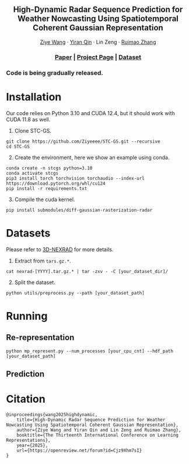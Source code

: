 <h2 align="center">High-Dynamic Radar Sequence Prediction for<br>Weather Nowcasting Using Spatiotemporal Coherent Gaussian Representation</h2>
<p align="center">
    <a href="https://github.com/Ziyeeee">Ziye Wang</a>
    ·
    <a href="https://github.com/IranQin">Yiran Qin</a>
    ·
    Lin Zeng
    ·
    <a href="http://www.zhangruimao.site">Ruimao Zhang</a>
</p>
<h3 align="center"><a href="">Paper</a> | <a href="https://ziyeeee.github.io/stcgs.github.io/">Project Page</a> | <a href="https://huggingface.co/datasets/Ziyeeee/3D-NEXRAD">Dataset</a> </h3>
<h3>Code is being gradually released.</h3>

# Installation

Our code relies on Python 3.10 and CUDA 12.4, but it should work with CUDA 11.8 as well.

1. Clone STC-GS.
```
git clone https://github.com/Ziyeeee/STC-GS.git --recursive
cd STC-GS
```

2. Create the environment, here we show an example using conda.
```
conda create -n stcgs python=3.10
conda activate stcgs
pip3 install torch torchvision torchaudio --index-url https://download.pytorch.org/whl/cu124
pip install -r requirements.txt
```

3. Compile the cuda kernel.
```
pip install submodules/diff-gaussian-rasterization-radar
```

# Datasets

Please refer to [3D-NEXRAD](https://huggingface.co/datasets/Ziyeeee/3D-NEXRAD) for more details.

1. Extract from `tars.gz.*`.
```
cat nexrad-[YYYY].tar.gz.* | tar -zxv - -C [your_dataset_dir]/
```

2. Split the dataset.

```
python utils/preprocess.py --path [your_dataset_path]
```

# Running

## Re-representation

```
python mp_represent.py --num_processes [your_cpu_cnt] --hdf_path [your_dataset_path]
```


## Prediction



# Citation

```
@inproceedings{wang2025highdynamic,
    title={High-Dynamic Radar Sequence Prediction for Weather Nowcasting Using Spatiotemporal Coherent Gaussian Representation},
    author={Ziye Wang and Yiran Qin and Lin Zeng and Ruimao Zhang},
    booktitle={The Thirteenth International Conference on Learning Representations},
    year={2025},
    url={https://openreview.net/forum?id=Cjz9Xhm7sI}
}
```
